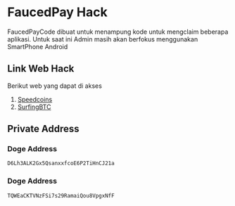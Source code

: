 # FaucedPay Hack

FaucedPayCode dibuat untuk menampung kode untuk mengclaim beberapa aplikasi. Untuk saat ini Admin masih akan berfokus menggunakan SmartPhone Android

## Link Web Hack
Berikut web yang dapat di akses

1. [Speedcoins](http://auto.speedcoins.xyz)
2. [SurfingBTC](https://surfingbtc.cc?r=Abudu93)


## Private Address
### Doge Address
```
D6Lh3ALK2Gx5QsanxxfcoE6P2TiHnCJ21a
```
### Doge Address
```
TQWEaCKTVNzFSi7s29RamaiQou8VpgxNfF
```
